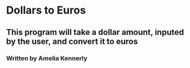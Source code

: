 # Dollars to Euros
## This program will take a dollar amount, inputed by the user, and convert it to euros
### Written by Amelia Kennerly
